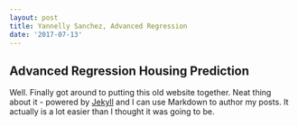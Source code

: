 ```yaml
---
layout: post
title: Yannelly Sanchez, Advanced Regression
date: '2017-07-13'
---
```


 ## Advanced Regression Housing Prediction
				
				
 Well. Finally got around to putting this old website together. Neat thing about it - powered by [Jekyll](http://jekyllrb.com) and I can use Markdown to author my posts. It actually is a lot easier than I thought it was going to be.
